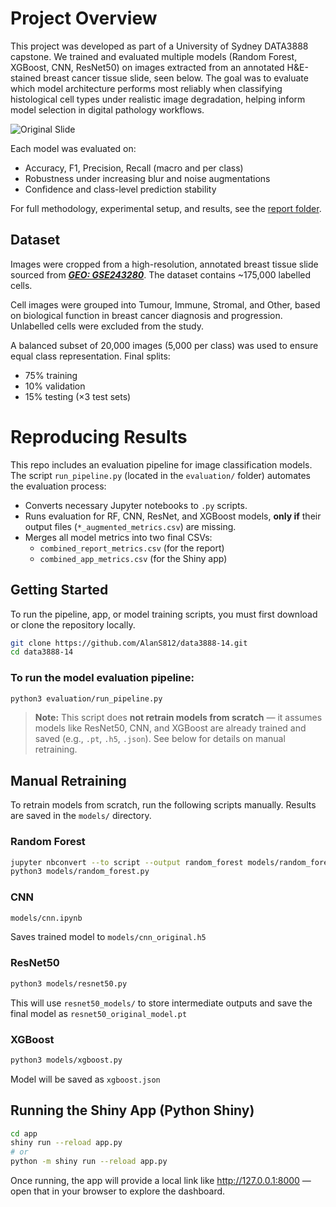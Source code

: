 # Project Overview

This project was developed as part of a University of Sydney DATA3888 capstone. We trained and evaluated multiple models (Random Forest, XGBoost, CNN, ResNet50) on images extracted from an annotated H&E-stained breast cancer tissue slide, seen below. The goal was to evaluate which model architecture performs most reliably when classifying histological cell types under realistic image degradation, helping inform model selection in digital pathology workflows.

![Original Slide](slide_image.png)

Each model was evaluated on:
- Accuracy, F1, Precision, Recall (macro and per class)
- Robustness under increasing blur and noise augmentations
- Confidence and class-level prediction stability

For full methodology, experimental setup, and results, see the [report folder](report/).

## Dataset

Images were cropped from a high-resolution, annotated breast tissue slide sourced from ***[GEO: GSE243280](https://www.ncbi.nlm.nih.gov/geo/query/acc.cgi?acc=GSE243280)***. The dataset contains ~175,000 labelled cells.

Cell images were grouped into Tumour, Immune, Stromal, and Other, based on biological function in breast cancer diagnosis and progression. Unlabelled cells were excluded from the study.

A balanced subset of 20,000 images (5,000 per class) was used to ensure equal class representation. Final splits:
- 75% training
- 10% validation
- 15% testing (×3 test sets)

# Reproducing Results

This repo includes an evaluation pipeline for image classification models. The script `run_pipeline.py` (located in the `evaluation/` folder) automates the evaluation process:

- Converts necessary Jupyter notebooks to `.py` scripts.
- Runs evaluation for RF, CNN, ResNet, and XGBoost models, **only if** their output files (`*_augmented_metrics.csv`) are missing.
- Merges all model metrics into two final CSVs:  
  - `combined_report_metrics.csv` (for the report)  
  - `combined_app_metrics.csv` (for the Shiny app)

## Getting Started

To run the pipeline, app, or model training scripts, you must first download or clone the repository locally.

```bash
git clone https://github.com/AlanS812/data3888-14.git
cd data3888-14
```

### To run the model evaluation pipeline:

```bash
python3 evaluation/run_pipeline.py
```

> **Note:** This script does **not retrain models from scratch** — it assumes models like ResNet50, CNN, and XGBoost are already trained and saved (e.g., `.pt`, `.h5`, `.json`). See below for details on manual retraining.

## Manual Retraining

To retrain models from scratch, run the following scripts manually. Results are saved in the `models/` directory.

### Random Forest
```bash
jupyter nbconvert --to script --output random_forest models/random_forest.ipynb
python3 models/random_forest.py
```
### CNN
```bash
models/cnn.ipynb
```
Saves trained model to `models/cnn_original.h5`

### ResNet50
```bash
python3 models/resnet50.py
```

This will use `resnet50_models/` to store intermediate outputs and save the final model as `resnet50_original_model.pt`

### XGBoost
```bash
python3 models/xgboost.py
```
Model will be saved as `xgboost.json`

## Running the Shiny App (Python Shiny)

```bash
cd app
shiny run --reload app.py
# or
python -m shiny run --reload app.py
```
Once running, the app will provide a local link like http://127.0.0.1:8000 — open that in your browser to explore the dashboard.